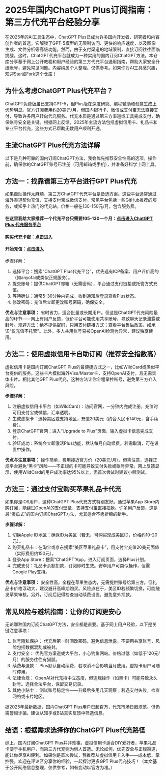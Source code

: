 # 2025年国内ChatGPT Plus订阅指南：第三方代充平台经验分享

在2025年的AI工具生态中，ChatGPT Plus已成为许多国内开发者、研究者和内容创作者的首选。它解锁了GPT-5模型的无限制访问、更快的响应速度，以及图像生成、文件分析等高级功能。然而，由于支付渠道的地域限制，直接订阅往往面临挑战。这时，ChatGPT代充平台就成为一种实用的国内订阅ChatGPT方法。本仓库分享基于网上公开教程和用户经验的第三方代充平台通用指南，帮助大家安全升级账号，避免常见问题。内容纯属个人整理，仅供参考。如果你对AI工具感兴趣，欢迎Star或Fork这个仓库！

## 为什么考虑ChatGPT Plus代充平台？

ChatGPT免费版虽已支持GPT-5，但Plus版在深度研究、编程辅助和创意生成上优势明显。官方订阅费用约20美元/月，但国内银行卡、微信或支付宝无法直接支付，导致许多用户转向代充服务。代充本质是通过第三方渠道或工具完成支付，确保账号安全是关键。根据网上反馈，2025年主流方法包括虚拟信用卡、礼品卡和专业平台代充，这些方式已帮助无数用户顺利开通。

## 主流ChatGPT Plus代充方法详解
以下是几种可靠的国内订阅ChatGPT方法，我会优先推荐安全性高的选项。操作前，确保你的ChatGPT账号已注册（可用邮箱或手机），并准备好科学上网工具。

## 方法一：找靠谱第三方平台进行GPT Plus代充

如果自助操作太麻烦，第三方ChatGPT代充平台是备选方案。这些平台通常通过海外渠道帮你充值，支持支付宝或微信支付。常见平台包括一些GitHub推荐的服务，或知乎上热门的代充站。价格一般在130-150元/月，包含服务费。

#### 在这里我给大家推荐一个代充平台只需要105-130一个月：[点击进入ChatGPT Plus 代充服务平台](https://ai.muooy.com/)
#### 购买代充卡密：[点击进入](https://juzixp.com/buy/64)
#### 开始充值：[点击进入](https://plus.3ms.run/)

步骤详解：
1. 选择平台：搜索“ChatGPT Plus代充平台”，优先选有ICP备案、用户评价高的（如anyofai或类似正规服务）。
2. 提交账号：提供ChatGPT邮箱（无需密码），平台通过支付链接或托管方式充值。
3. 等待确认：通常5-30分钟内完成，收到通知后登录查看Plus状态。
4. 修改密码：充值后立即更改账号密码，确保安全。

**优点与注意事项：** 省时省力，适合批量或长期用户。但这是ChatGPT代充风险最高的环节——网上有用户反馈，低价平台可能使用共享账号，导致聊天记录泄露或封号。规避方法：绝不提供密码，只用支付链接方式；查看平台售后政策，如承诺“仅充值不托管”。此外，多人共用账号易被OpenAI检测为异常，建议独享使用。

## 方法二：使用虚拟信用卡自助订阅（推荐安全指数高）

虚拟信用卡是国内订阅ChatGPT Plus的最便捷方式之一，比如WildCard或类似平台提供的服务。这些卡片模拟海外Visa/Master卡，支持OpenAI支付，且无需实体卡片。相比其他GPT Plus代充，这种方法让你全程掌控账号，避免第三方介入风险。

**步骤详解：**

1. 注册虚拟信用卡平台（如WildCard）：访问官网，一分钟内完成注册。充值时可用支付宝或微信，汇率透明。
2. 生成虚拟卡：选择美区或支持地区，充值20美元（约合人民币140元，含手续费）。
3. 登录ChatGPT官网：进入“Upgrade to Plus”页面，输入虚拟卡信息完成支付。
4. 验证成功：系统会立即激活Plus功能，默认每月自动续费。若需取消，可在设置中操作。

**优点与注意事项：** 操作简单，费用接近官方价（20美元/月）。但需注意，选择正规平台避免“黑卡”风险——不正规的卡可能导致支付失败或账号异常。网上反馈显示，使用WildCard的用户成功率达95%以上，但首次尝试时建议小额测试。

## 方法三：通过支付宝购买苹果礼品卡代充
如果你是iOS用户，这种ChatGPT Plus代充方式特别友好。通过苹果App Store内购订阅，能绕过OpenAI的支付壁垒，支持支付宝直接扣款。许多用户反馈，这是最“傻瓜式”的国内订阅ChatGPT方法，尤其适合不愿折腾的新手。

**步骤详解：**
1. 切换Apple ID地区：确保ID为美区（若无，可购买现成美区ID，价格约10-20元）。
2. 购买礼品卡：在淘宝或京东搜索“美区苹果礼品卡”，用支付宝充值20美元面值（实际费用约150元）。
3. 登录App Store：搜索“ChatGPT”App，进入订阅页面，选择Plus计划。
4. 完成支付：礼品卡余额扣款，订阅即时生效。安卓用户可类似操作，但需Google Play支持。

**优点与注意事项：** 安全性高，全程在苹果生态内，无需提供账号给第三方。但礼品卡价格浮动大，建议避开高峰期购买。风险点在于，美区ID若频繁切换，可能触发苹果审核。另外，订阅后记得检查自动续费设置，避免意外扣款。

## 常见风险与避坑指南：让你的订阅更安心
无论哪种国内订阅ChatGPT方法，安全都是首要。基于网上用户经验，以下是关键注意事项：

1. 账号隐私保护： 代充后第一时间改密码，避免信息泄露。不要用共享账号，风险包括数据混乱或被封。
2. 支付安全： 优先官方渠道或大平台，小心钓鱼网站。价格过低（如低于120元/月）的服务往往有猫腻。
3. 续费与退款： Plus默认自动续费，若取消不会影响当月使用。虚拟卡用户可随时停用。
4. 法律合规： OpenAI对代充持中立态度，但违规操作（如黑卡）可能导致永久封号。选择合法平台，保留交易记录。
5. 其他小贴士： 测试账号稳定性——升级后多用几天观察；若遇支付失败，检查网络或卡片地区。

据2025年最新数据，国内ChatGPT Plus用户已超百万，代充市场日趋规范。但仍需警惕诈骗，建议从知乎或B站真实反馈中筛选信息。

## 结语：根据需求选择你的ChatGPT Plus代充路径
综上，国内订阅ChatGPT Plus并非难事。虚拟信用卡适合DIY爱好者，苹果礼品卡便于手机用户，而第三方代充则为懒人首选。无论如何，优先安全与正规渠道，能让你尽享AI便利。如果你是首次尝试，我推荐从虚拟信用卡入手——成本低、掌控强。欢迎在评论区分享你的经验，一起探讨更多GPT Plus代充技巧！（本文基于公开网络信息整理，仅供参考，如有变动以官方为准。）


